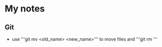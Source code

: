 # My notes
## Git
* use '''git mv <old_name> <new_name>''' to move files and '''git rm <filename>'''
